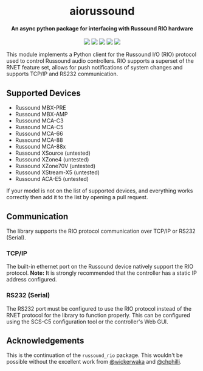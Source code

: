 <div align="center">

# aiorussound

#### An async python package for interfacing with Russound RIO hardware

[![](https://github.com/noahhusby/aiorussound/actions/workflows/publish.yml/badge.svg)](https://github.com/noahhusby/aiorussound/actions/workflows/build.yml)
[![](https://img.shields.io/github/license/noahhusby/aiorussound)](https://github.com/noahhusby/aiorussound/blob/main/LICENSE)
[![](https://img.shields.io/pypi/implementation/aiorussound
)](https://pypi.org/project/aiorussound/)
[![](https://img.shields.io/pypi/v/aiorussound
)](https://pypi.org/project/aiorussound/)
[![](https://img.shields.io/pypi/dm/aiorussound
)](https://pypi.org/project/aiorussound/)

</div>

This module implements a Python client for the Russound I/O (RIO) protocol used to control Russound audio controllers. RIO supports a superset of the RNET feature set, allows for push notifications of system changes and supports TCP/IP and RS232 communication.

## Supported Devices
- Russound MBX-PRE
- Russound MBX-AMP
- Russound MCA-C3
- Russound MCA-C5
- Russound MCA-66
- Russound MCA-88
- Russound MCA-88x
- Russound XSource (untested)
- Russound XZone4 (untested)
- Russound XZone70V (untested)
- Russound XStream-X5 (untested)
- Russound ACA-E5 (untested)

If your model is not on the list of supported devices, and everything works correctly then add it to the list by opening a pull request.

## Communication
The library supports the RIO protocol communication over TCP/IP or RS232 (Serial). 

### TCP/IP
The built-in ethernet port on the Russound device natively support the RIO protocol. **Note:** It is strongly recommended that the controller has a static IP address configured.

### RS232 (Serial)

The RS232 port must be configured to use the RIO protocol instead of the RNET protocol for the library to function properly. This can be configured using the SCS-C5 configuration tool or the controller's Web GUI.

## Acknowledgements
This is the continuation of the `russound_rio` package. This wouldn't be possible without the excellent work from [@wickerwaka](https://github.com/wickerwaka) and [@chphilli](https://github.com/chphilli).

